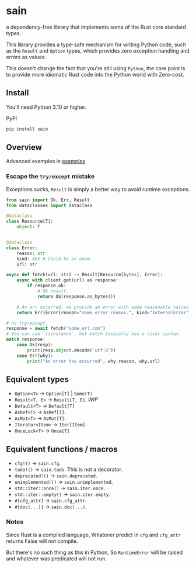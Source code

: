 # sain

a dependency-free library that implements some of the Rust core standard types.

This library provides a type-safe mechanism for writing Python code, such as the `Result` and `Option` types,
which provides zero exception handling and errors as values.

This doesn't change the fact that you're still using `Python`, the core point is to provide more idiomatic Rust code
into the Python world with Zero-cost.

## Install

You'll need Python 3.10 or higher.

PyPI

```sh
pip install sain
```

## Overview

Advanced examples in [examples](https://github.com/nxtlo/sain/tree/master/examples)

### Escape the `try/except` mistake

Exceptions sucks, `Result` is simply a better way to avoid runtime exceptions.

```py
from sain import Ok, Err, Result
from dataclasses import dataclass

@dataclass
class Resource[T]:
    object: T


@dataclass
class Error:
    reason: str
    kind: str # Could be an enum.
    url: str

async def fetch(url: str) -> Result[Resource[bytes], Error]:
    async with client.get(url) as response:
        if response.ok:
            # Ok result.
            return Ok(response.as_bytes())

    # An err occurred. we provide an error with some reasonable values.
    return Err(Error(reason="some error reason.", kind="InternalError", url=url))

# no try/except.
response = await fetch("some_url.com")
# You can use `isinstance`, but match basically has a nicer syntax.
match response:
    case Ok(resp):
        print(resp.object.decode('utf-8'))
    case Err(why):
        print("An error has occurred", why.reason, why.url)
```

## Equivalent types

- `Option<T>` -> `Option[T]` | `Some(T)`
- `Result<T, E>` -> `Result[T, E]`. _WIP_
- `Default<T>` -> `Default[T]`
- `AsRef<T>` -> `AsRef[T]`.
- `AsMut<T>` -> `AsMut[T]`.
- `Iterator<Item>` -> `Iter[Item]`
- `OnceLock<T>` -> `Once[T]`

## Equivalent functions / macros

- `cfg!()` -> `sain.cfg`.
- `todo!()` -> `sain.todo`. This is not a decorator.
- `deprecated!()` -> `sain.deprecated`.
- `unimplemented!()` -> `sain.unimplemented`.
- `std::iter::once()` -> `sain.iter.once`.
- `std::iter::empty()` -> `sain.iter.empty`.
- `#[cfg_attr]` -> `sain.cfg_attr`.
- `#[doc(...)]` -> `sain.doc(...)`.

### Notes

Since Rust is a compiled language, Whatever predict in `cfg` and `cfg_attr` returns False will not compile.

But there's no such thing as this in Python, So `RuntimeError` will be raised and whatever was predicated will not run.
